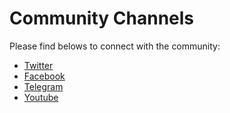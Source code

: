 # Community Channels

Please find belows to connect with the community:

* [Twitter](https://twitter.com/maxonrow "Twitter")
* [Facebook](https://www.facebook.com/maxonrowblockchain/ "Facebook")
* [Telegram](https://t.me/MXWOfficial "Telegram")
* [Youtube](https://www.youtube.com/c/MAXONROW "Youtube")
